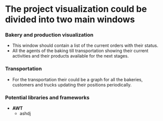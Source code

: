 # The project visualization could be divided into two main windows

### Bakery and production visualization
* This window should contain a list of the current orders with their status.
* All the agents of the baking till transportation showing their current activities and their products available for the next stages.

### Transportation
* For the transportation their could be a graph for all the bakeries, customers and trucks updating their positions periodically.

### Potential libraries and frameworks

* __AWT__
	* ashdj		
